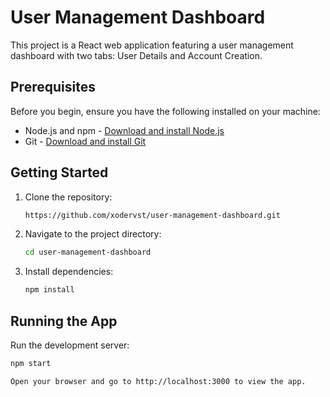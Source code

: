 # User Management Dashboard

This project is a React web application featuring a user management dashboard with two tabs: User Details and Account Creation.

## Prerequisites

Before you begin, ensure you have the following installed on your machine:

- Node.js and npm - [Download and install Node.js](https://nodejs.org/)
- Git - [Download and install Git](https://git-scm.com/)

## Getting Started

1. Clone the repository:

   ```bash
   https://github.com/xodervst/user-management-dashboard.git

2. Navigate to the project directory:
   ```bash
   cd user-management-dashboard

3. Install dependencies:
   ```bash
   npm install

## Running the App
Run the development server:
  ```bash
  npm start

Open your browser and go to http://localhost:3000 to view the app.

